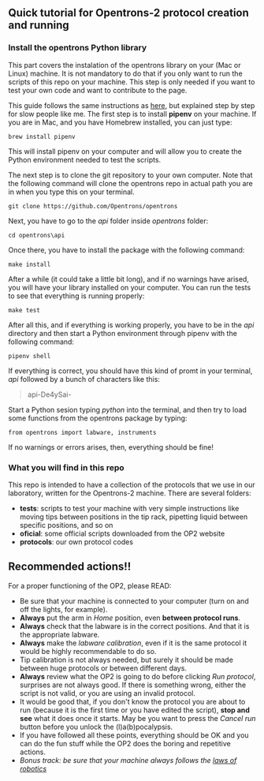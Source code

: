 ## Quick tutorial for Opentrons-2 protocol creation and running

### Install the opentrons Python library

This part covers the instalation of the opentrons library on your (Mac or Linux) machine. It is not mandatory to do that if you only want to run the scripts of this repo on your machine. This step is only needed if you want to test your own code and want to contribute to the page. 

This guide follows the same instructions as [here](https://support.opentrons.com/ot-2/getting-started-software-setup/installing-the-opentrons-api-on-your-computer), but explained step by step for slow people like me.
The first step is to install __pipenv__ on your machine. If you are in Mac, and you have Homebrew installed, you can just type:

```
brew install pipenv
```

This will install pipenv on your computer and will allow you to create the Python environment needed to test the scripts. 

The next step is to clone the git repository to your own computer. Note that the following command will clone the opentrons repo in actual path you are in when you type this on your terminal.

```
git clone https://github.com/Opentrons/opentrons
```

Next, you have to go to the *api* folder inside *opentrons* folder:

```
cd opentrons\api
```
Once there, you have to install the package with the following command:

```
make install
```

After a while (it could take a little bit long), and if no warnings have arised, you will have your library installed on your computer. You can run the tests to see that everything is running properly:

```
make test
```

After all this, and if everything is working properly, you have to be in the *api* directory and then start a Python environment through pipenv with the following command:

```
pipenv shell
```

If everything is correct, you should have this kind of promt in your terminal, *api* followed by a bunch of characters like this:
> api-De4ySai-

Start a Python sesion typing *python* into the terminal, and then try to load some functions from the opentrons package by typing: 

```
from opentrons import labware, instruments
```
If no warnings or errors arises, then, everything should be fine!

### What you will find in this repo

This repo is intended to have a collection of the protocols that we use in our laboratory, written for the Opentrons-2 machine. There are several folders:
- **tests**: scripts to test your machine with very simple instructions like moving tips between positions in the tip rack, pipetting liquid between specific positions, and so on
- **oficial**: some official scripts downloaded from the OP2 website
- **protocols**: our own protocol codes

## Recommended actions!!

For a proper functioning of the OP2, please READ:

- Be sure that your machine is connected to your computer (turn on and off the lights, for example).
- **Always** put the arm in *Home* position, even **between protocol runs**.
- **Always** check that the labware is in the correct positions. And that it is the appropriate labware. 
- **Always** make the *labware calibration*, even if it is the same protocol it would be highly recommendable to do so.
- Tip calibration is not always needed, but surely it should be made between huge protocols or between different days.
- **Always** review what the OP2 is going to do before clicking *Run protocol*, surprises are not always good. If there is something wrong, either the script is not valid, or you are using an invalid protocol.
- It would be good that, if you don't know the protocol you are about to run (because it is the first time or you have edited the script), **stop and see** what it does once it starts. May be you want to press the *Cancel run* button before you unlock the (l)a(b)pocalypsis.
- If you have followed all these points, everything should be OK and you can do the fun stuff while the OP2 does the boring and repetitive actions. 
- *Bonus track: be sure that your machine always follows the [laws of robotics](https://en.wikipedia.org/wiki/Three_Laws_of_Robotics)*

